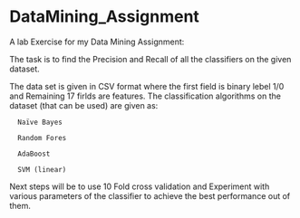 # DataMining_Assignment
A lab Exercise for my Data Mining Assignment:

The task is to find the Precision and Recall of all the classifiers on the given dataset.

The data set is given in CSV format where the first field is binary lebel 1/0 and Remaining 17 firlds are features. 
The classification algorithms on the dataset (that can be used) are given as:
      
      Naïve Bayes
      
      Random Fores
      
      AdaBoost
      
      SVM (linear)
      
Next steps will be to use 10 Fold cross validation and Experiment with various parameters of the classifier to achieve the best performance out of them.
